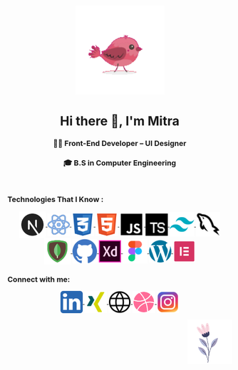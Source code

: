 <div align="center"><img  src="./gifs/bird.gif" width="200px" /></div>
<h1 align="center"><strong>Hi there 👋, I'm Mitra</strong></h1>
<h3 align="center">👩‍💻 Front-End Developer &ndash; UI Designer</h3>
<h3 align="center">🎓 B.S in Computer Engineering </h3>

<br/>

<h3 align="left"> Technologies That I Know : </h3>
<p align="center">
  <a href="https://nextjs.org/" target="_blank">
    <img align="center" src="./icons/nextjs.svg" alt="next.js" height="60" width="60" />
  </a>
  <a href="https://react.dev/" target="_blank">
    <img align="center" src="./icons/react.svg" alt="react" height="50" width="50" />
  </a>
  <a href="https://en.wikipedia.org/wiki/CSS" target="_blank">
    <img align="center" src="./icons/css.svg" alt="css" height="50" width="50" />
  </a>
  <a href="https://en.wikipedia.org/wiki/HTML" target="_blank">
    <img align="center" src="./icons/html.svg" alt="html" height="50" width="50" />
  </a>
  <a href="https://www.javascript.com/" target="_blank">
    <img align="center" src="./icons/javascript.svg" alt="javascript" height="55" width="55" />
  </a>
  <a href="https://www.typescriptlang.org/" target="_blank">
    <img align="center" src="./icons/typescript.svg" alt="typescript" height="50" width="50" />
  </a>
  <a href="https://tailwindcss.com/" target="_blank">
    <img align="center" src="./icons/tailwindcss.svg" alt="tailwind.css" height="55" width="55" />
  </a>
  <a href="https://www.mysql.com/" target="_blank">
    <img align="center" src="./icons/mysql.svg" alt="mysql" height="55" width="55" />
  </a>
  <a href="https://www.mongodb.com/" target="_blank">
    <img align="center" src="./icons/mongodb.svg" alt="mongodb" height="60" width="60" />
  </a>
  <a href="https://github.com/" target="_blank">
    <img align="center" src="./icons/github.svg" alt="github" height="55" width="55" />
  </a>
  <a href="https://adobexdplatform.com/" target="_blank">
    <img align="center" src="./icons/adobe.svg" alt="adobe" height="50" width="50" />
  </a>
  <a href="https://www.figma.com/" target="_blank">
    <img align="center" src="./icons/figma.svg" alt="figma" height="55" width="55" />
  </a>
  <a href="https://wordpress.com" target="_blank">
    <img align="center" src="./icons/wordpress.svg" alt="wordpress" height="50" width="50" />
  </a>
  <a href="https://elementor.com/" target="_blank">
    <img align="center" src="./icons/elementor.svg" alt="elementor" height="50" width="50" />
  </a>
</p>

<h3 align="left">Connect with me:</h3>
<p align="center">
  <a href="https://linkedin.com/in/mitrakh" target="_blank">
    <img align="center" src="./icons/linkedin.svg" alt="LinkedIn" height="50" width="50" />
  </a>
  <a href="https://www.xing.com/profile/Mitra_Khorshidi/cv" target="_blank">
    <img align="center" src="./icons/xing.svg" alt="Xing" height="50" width="50" />
  </a>
  <a href="https://www.imitra.ir" target="_blank">
    <img align="center" src="./icons/portfolio.svg" alt="Portfolio" height="50" width="50" />
  </a>
  <a href="https://dribbble.com/imitra" target="_blank">
    <img align="center" src="./icons/dribbble.svg" alt="Dribbble" height="50" width="50" />
  </a>
  <a href="https://instagram.com/imitra.ir" target="_blank">
    <img align="center" src="./icons/instagram.svg" alt="Instagram" height="50" width="50" />
  </a>
</p>
  <img align="right" src="./gifs/flower.gif" width="100" height="100"/>
